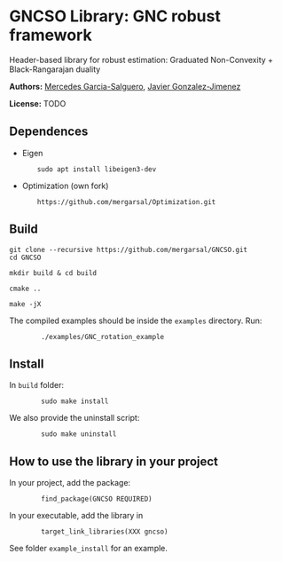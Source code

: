 # GNCSO Library: GNC robust framework 

Header-based library for robust estimation: 
Graduated Non-Convexity + Black-Rangarajan duality 

**Authors:** [Mercedes Garcia-Salguero](http://mapir.uma.es/mapirwebsite/index.php/people/290), [Javier Gonzalez-Jimenez](http://mapir.isa.uma.es/mapirwebsite/index.php/people/95-javier-gonzalez-jimenez)

**License:** TODO

## Dependences 
* Eigen 
 ```
        sudo apt install libeigen3-dev
 ```

* Optimization (own fork)
 ```
        https://github.com/mergarsal/Optimization.git

 ```


## Build
```
git clone --recursive https://github.com/mergarsal/GNCSO.git
cd GNCSO

mkdir build & cd build 

cmake .. 

make -jX

```

The compiled examples should be inside the `examples` directory. Run: 
```
        ./examples/GNC_rotation_example
```
 


## Install 
In `build` folder: 
```
        sudo make install
```

We also provide the uninstall script: 
```
        sudo make uninstall
```


## How to use the library in your project
        
In your project, add the package: 
```
        find_package(GNCSO REQUIRED)
```


In your executable, add the library in 
```
        target_link_libraries(XXX gncso)
```


See folder `example_install` for an example. 



